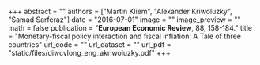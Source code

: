 +++
abstract = ""
authors = ["Martin Kliem", "Alexander Kriwoluzky", "Samad Sarferaz"]
date = "2016-07-01"
image = ""
image_preview = ""
math = false
publication = "**European Economic Review**, 88, 158-184."
title = "Monetary-fiscal policy interaction and fiscal inflation: A Tale of three countries"
url_code = ""
url_dataset = ""
url_pdf = "static/files/diwcvlong_eng_akriwoluzky.pdf"
+++
